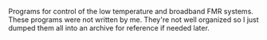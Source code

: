 Programs for control of the low temperature and broadband FMR systems. These programs were not written by me. They're not well organized so I just dumped them all into an archive for reference if needed later.
